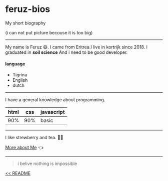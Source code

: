 # feruz-bios
My short biography

(i can not put picture becouse it is too big)
____
My name is Feruz :smile:. I came from Eritrea.I live in kortrijk since 2018. I graduated in **soil science** And i need to be good developer.


#### language
 
 * Tigrina
 * English
 * dutch

____
I have a general knowledge about programming. 
 
 html|css|javascript
 ---|----|-------
 90%|90%| basic

____
I like strewberry and tea. :strawberry::tea:	

[More about Me](https://feruzteame.github.io/Feruz-Teame.bio/index.html) :point_left:

____
> i belive nothing is impossible

[<< README](./README.md) 
